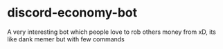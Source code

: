 # discord-economy-bot
A very interesting bot which people love to rob others money from xD, its like dank memer but with few commands
